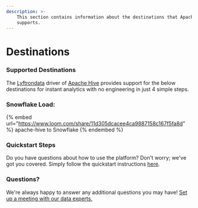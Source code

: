 ```yaml
---
description: >-
    This section contains information about the destinations that Apache Hive
    supports.
---
```


# Destinations

### Supported Destinations

The [Lyftrondata](https://www.lyftrondata.com/) driver of [Apache Hive](https://www.lyftrondata.com/integration/apache-hive/) provides support for the below destinations for instant analytics with no engineering in just 4 simple steps.

### Snowflake Load:

{% embed url="https://www.loom.com/share/11d305dcacee4ca9887158c167f5fa8d" %}
apache-hive to Snowflake
{% endembed %}

### Quickstart Steps

Do you have questions about how to use the platform? Don't worry; we've got you covered. Simply follow the quickstart instructions [here](../../../quickstart-steps.md).

### Questions? <a href="#questions" id="questions"></a>

We're always happy to answer any additional questions you may have! [Set up a meeting with our data experts.](https://www.lyftrondata.com/book-a-meeting/)
